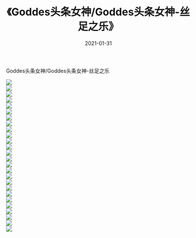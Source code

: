 ﻿---
layout: post
title:  《Goddes头条女神/Goddes头条女神-丝足之乐》
date:   2021-01-31
img: http://pic.660000.xyz/1:/网络美图/2021/Goddes头条女神/Goddes头条女神-丝足之乐/000.jpg
categories: [美女, 清纯, 唯美]
---

Goddes头条女神/Goddes头条女神-丝足之乐

 ![](http://pic.660000.xyz/1:/网络美图/2021/Goddes头条女神/Goddes头条女神-丝足之乐/001.jpg) <br>![](http://pic.660000.xyz/1:/网络美图/2021/Goddes头条女神/Goddes头条女神-丝足之乐/002.jpg) <br>![](http://pic.660000.xyz/1:/网络美图/2021/Goddes头条女神/Goddes头条女神-丝足之乐/003.jpg) <br>![](http://pic.660000.xyz/1:/网络美图/2021/Goddes头条女神/Goddes头条女神-丝足之乐/004.jpg) <br>![](http://pic.660000.xyz/1:/网络美图/2021/Goddes头条女神/Goddes头条女神-丝足之乐/005.jpg) <br>![](http://pic.660000.xyz/1:/网络美图/2021/Goddes头条女神/Goddes头条女神-丝足之乐/006.jpg) <br>![](http://pic.660000.xyz/1:/网络美图/2021/Goddes头条女神/Goddes头条女神-丝足之乐/007.jpg) <br>![](http://pic.660000.xyz/1:/网络美图/2021/Goddes头条女神/Goddes头条女神-丝足之乐/008.jpg) <br>![](http://pic.660000.xyz/1:/网络美图/2021/Goddes头条女神/Goddes头条女神-丝足之乐/009.jpg) <br>![](http://pic.660000.xyz/1:/网络美图/2021/Goddes头条女神/Goddes头条女神-丝足之乐/010.jpg) <br>![](http://pic.660000.xyz/1:/网络美图/2021/Goddes头条女神/Goddes头条女神-丝足之乐/011.jpg) <br>![](http://pic.660000.xyz/1:/网络美图/2021/Goddes头条女神/Goddes头条女神-丝足之乐/012.jpg) <br>![](http://pic.660000.xyz/1:/网络美图/2021/Goddes头条女神/Goddes头条女神-丝足之乐/013.jpg) <br>![](http://pic.660000.xyz/1:/网络美图/2021/Goddes头条女神/Goddes头条女神-丝足之乐/014.jpg) <br>![](http://pic.660000.xyz/1:/网络美图/2021/Goddes头条女神/Goddes头条女神-丝足之乐/015.jpg) <br>![](http://pic.660000.xyz/1:/网络美图/2021/Goddes头条女神/Goddes头条女神-丝足之乐/016.jpg) <br>![](http://pic.660000.xyz/1:/网络美图/2021/Goddes头条女神/Goddes头条女神-丝足之乐/017.jpg) <br>![](http://pic.660000.xyz/1:/网络美图/2021/Goddes头条女神/Goddes头条女神-丝足之乐/018.jpg) <br>![](http://pic.660000.xyz/1:/网络美图/2021/Goddes头条女神/Goddes头条女神-丝足之乐/019.jpg) <br>![](http://pic.660000.xyz/1:/网络美图/2021/Goddes头条女神/Goddes头条女神-丝足之乐/020.jpg) <br>![](http://pic.660000.xyz/1:/网络美图/2021/Goddes头条女神/Goddes头条女神-丝足之乐/021.jpg) <br>![](http://pic.660000.xyz/1:/网络美图/2021/Goddes头条女神/Goddes头条女神-丝足之乐/022.jpg) <br>![](http://pic.660000.xyz/1:/网络美图/2021/Goddes头条女神/Goddes头条女神-丝足之乐/023.jpg) <br>![](http://pic.660000.xyz/1:/网络美图/2021/Goddes头条女神/Goddes头条女神-丝足之乐/024.jpg) <br>![](http://pic.660000.xyz/1:/网络美图/2021/Goddes头条女神/Goddes头条女神-丝足之乐/025.jpg) <br>![](http://pic.660000.xyz/1:/网络美图/2021/Goddes头条女神/Goddes头条女神-丝足之乐/026.jpg) <br>